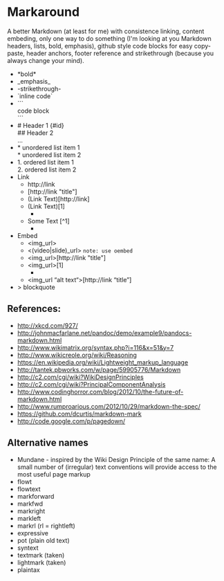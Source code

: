 # Markaround

A better Markdown (at least for me) with consistence linking, content embeding, only one way to do something (I'm looking at you Markdown headers, lists, bold, emphasis), github style code blocks for easy copy-paste, header anchors, footer reference and strikethrough (because you always change your mind).

* \*bold\*
* \_emphasis\_
* -strikethrough-
* \`inline code\`
* \`\`\`  
    code block  
    \`\`\`
* \# Header 1 {#id}  
    \#\# Header 2  
    ...
* \* unordered list item 1  
    \* unordered list item 2
* 1\. ordered list item 1  
    2\. ordered list item 2
* Link
    * http://link
    * \[http://link "title"]
    * \(Link Text)\[http://link]
    * \(Link Text)\[1]
      * [1]: http://link "title"
    * Some Text \[^1]
      * [^1]: http://link "title"
* Embed
  * \<img_url>
  * \<(video|slide)_url> `note: use oembed`
  * \<img_url>\[http://link "title"]
  * \<img_url>\[1]
      * [1]: http://link "title"
  * \<img_url “alt text“>\[http://link “title”]
* \> blockquote



## References:
* http://xkcd.com/927/
* http://johnmacfarlane.net/pandoc/demo/example9/pandocs-markdown.html
* http://www.wikimatrix.org/syntax.php?i=116&x=51&y=7
* http://www.wikicreole.org/wiki/Reasoning
* https://en.wikipedia.org/wiki/Lightweight_markup_language
* http://tantek.pbworks.com/w/page/59905776/Markdown
* http://c2.com/cgi/wiki?WikiDesignPrinciples
* http://c2.com/cgi/wiki?PrincipalComponentAnalysis
* http://www.codinghorror.com/blog/2012/10/the-future-of-markdown.html
* http://www.rumproarious.com/2012/10/29/markdown-the-spec/
* https://github.com/dcurtis/markdown-mark
* http://code.google.com/p/pagedown/


## Alternative names
* Mundane - inspired by the Wiki Design Principle of the same name: A small number of \(irregular\) text conventions will provide access to the most useful page markup
* flowt
* flowtext
* markforward
* markfwd
* markright
* markleft
* markrl (rl = rightleft)
* expressive
* pot (plain old text)
* syntext
* textmark (taken)
* lightmark (taken)
* plaintax
